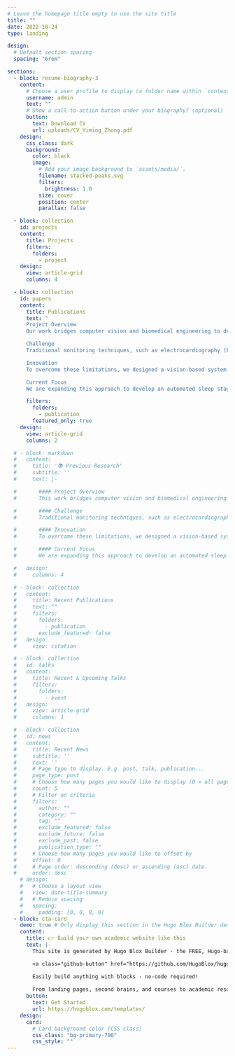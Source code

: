 ```yaml
---
# Leave the homepage title empty to use the site title
title: ""
date: 2022-10-24
type: landing

design:
  # Default section spacing
  spacing: "6rem"

sections:
  - block: resume-biography-3
    content:
      # Choose a user profile to display (a folder name within `content/authors/`)
      username: admin
      text: ""
      # Show a call-to-action button under your biography? (optional)
      button:
        text: Download CV
        url: uploads/CV_Yiming_Zhong.pdf
    design:
      css_class: dark
      background:
        color: black
        image:
          # Add your image background to `assets/media/`.
          filename: stacked-peaks.svg
          filters:
            brightness: 1.0
          size: cover
          position: center
          parallax: false

  - block: collection
    id: projects
    content:
      title: Projects
      filters:
        folders:
          - project
    design:
      view: article-grid
      columns: 4

  - block: collection
    id: papers
    content:
      title: Publications
      text: "      
      Project Overview  
      Our work bridges computer vision and biomedical engineering to develop non-contact health monitoring technologies, with a primary focus on neonates in the Neonatal Intensive Care Unit (NICU).

      Challenge  
      Traditional monitoring techniques, such as electrocardiography (ECG) and electroencephalography (EEG), pose risks of infection and skin damage, making them unsuitable for long-term use in vulnerable infant populations.

      Innovation  
      To overcome these limitations, we designed a vision-based system employing remote photoplethysmography (rPPG) to estimate vital signs—including heart rate and blood oxygenation—in a completely contact-free manner.

      Current Focus  
      We are expanding this approach to develop an automated sleep staging system for newborns. By integrating multimodal signals such as heart rate, heart rate variability, respiratory rate, and movement patterns captured via camera, the system aims to classify sleep stages autonomously, thereby reducing the operational burden on NICU clinical staff."

      filters:
        folders:
          - publication
        featured_only: true
    design:
      view: article-grid
      columns: 2

  # - block: markdown
  #   content:
  #     title: '📚 Previous Research'
  #     subtitle: ''
  #     text: |-

  #       #### Project Overview  
  #       This work bridges computer vision and biomedical engineering to develop non-contact health monitoring technologies, with a primary focus on neonates in the Neonatal Intensive Care Unit (NICU).

  #       #### Challenge  
  #       Traditional monitoring techniques, such as electrocardiography (ECG) and electroencephalography (EEG), pose risks of infection and skin damage, making them unsuitable for long-term use in vulnerable infant populations.

  #       #### Innovation  
  #       To overcome these limitations, we designed a vision-based system employing remote photoplethysmography (rPPG) to estimate vital signs—including heart rate and blood oxygenation—in a completely contact-free manner.

  #       #### Current Focus  
  #       We are expanding this approach to develop an automated sleep staging system for newborns. By integrating multimodal signals such as heart rate, heart rate variability, respiratory rate, and movement patterns captured via camera, the system aims to classify sleep stages autonomously, thereby reducing the operational burden on NICU clinical staff.

  #   design:
  #     columns: 4

  # - block: collection
  #   content:
  #     title: Recent Publications
  #     text: ""
  #     filters:
  #       folders:
  #         - publication
  #       exclude_featured: false
  #   design:
  #     view: citation

  # - block: collection
  #   id: talks
  #   content:
  #     title: Recent & Upcoming Talks
  #     filters:
  #       folders:
  #         - event
  #   design:
  #     view: article-grid
  #     columns: 1

  # - block: collection
  #   id: news
  #   content:
  #     title: Recent News
  #     subtitle: ''
  #     text: ''
  #     # Page type to display. E.g. post, talk, publication...
  #     page_type: post
  #     # Choose how many pages you would like to display (0 = all pages)
  #     count: 5
  #     # Filter on criteria
  #     filters:
  #       author: ""
  #       category: ""
  #       tag: ""
  #       exclude_featured: false
  #       exclude_future: false
  #       exclude_past: false
  #       publication_type: ""
  #     # Choose how many pages you would like to offset by
  #     offset: 0
  #     # Page order: descending (desc) or ascending (asc) date.
  #     order: desc
    # design:
    #   # Choose a layout view
    #   view: date-title-summary
    #   # Reduce spacing
    #   spacing:
    #     padding: [0, 0, 0, 0]
  - block: cta-card
    demo: true # Only display this section in the Hugo Blox Builder demo site
    content:
      title: 👉 Build your own academic website like this
      text: |-
        This site is generated by Hugo Blox Builder - the FREE, Hugo-based open source website builder trusted by 250,000+ academics like you.

        <a class="github-button" href="https://github.com/HugoBlox/hugo-blox-builder" data-color-scheme="no-preference: light; light: light; dark: dark;" data-icon="octicon-star" data-size="large" data-show-count="true" aria-label="Star HugoBlox/hugo-blox-builder on GitHub">Star</a>

        Easily build anything with blocks - no-code required!
        
        From landing pages, second brains, and courses to academic resumés, conferences, and tech blogs.
      button:
        text: Get Started
        url: https://hugoblox.com/templates/
    design:
      card:
        # Card background color (CSS class)
        css_class: "bg-primary-700"
        css_style: ""
---
```

